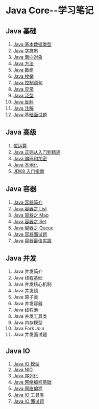 # Java Core--学习笔记

## Java 基础

1. [Java 基本数据类型](https://github.com/HomanLiang/study-demo/blob/main/java-core-demo/document/chapter1_1.md)
2. [Java 字符串](https://github.com/HomanLiang/study-demo/blob/main/java-core-demo/document/chapter1_2.md)
3. [Java 面向对象](https://github.com/HomanLiang/study-demo/blob/main/java-core-demo/document/chapter1_3.md)
4. [Java 方法](https://github.com/HomanLiang/study-demo/blob/main/java-core-demo/document/chapter1_4.md)
5. [Java 数组](https://github.com/HomanLiang/study-demo/blob/main/java-core-demo/document/chapter1_5.md)
6. [Java 枚举](https://github.com/HomanLiang/study-demo/blob/main/java-core-demo/document/chapter1_6.md)
7. [Java 控制语句](https://github.com/HomanLiang/study-demo/blob/main/java-core-demo/document/chapter1_7.md)
8. [Java 异常](https://github.com/HomanLiang/study-demo/blob/main/java-core-demo/document/chapter1_8.md)
9. [Java 泛型](https://github.com/HomanLiang/study-demo/blob/main/java-core-demo/document/chapter1_9.md)
10. [Java 反射](https://github.com/HomanLiang/study-demo/blob/main/java-core-demo/document/chapter1_10.md)
11. [Java 注解](https://github.com/HomanLiang/study-demo/blob/main/java-core-demo/document/chapter1_11.md)
12. [Java 基础面试题](https://github.com/HomanLiang/study-demo/blob/main/java-core-demo/document/chapter1_11.md)

## Java 高级

1. [位运算](https://github.com/HomanLiang/study-demo/blob/main/java-core-demo/document/chapter2_1.md)
2. [Java 正则从入门到精通](https://github.com/HomanLiang/study-demo/blob/main/java-core-demo/document/chapter2_2.md)
3. [Java 编码和加密](https://github.com/HomanLiang/study-demo/blob/main/java-core-demo/document/chapter2_3.md)
4. [Java 本地化](https://github.com/HomanLiang/study-demo/blob/main/java-core-demo/document/chapter2_4.md)
5. [JDK8 入门指南](https://github.com/HomanLiang/study-demo/blob/main/java-core-demo/document/chapter2_4.md)

## Java 容器

1. [Java 容器简介](https://github.com/HomanLiang/study-demo/blob/main/java-core-demo/document/chapter3_1.md)
2. [Java 容器之 List](https://github.com/HomanLiang/study-demo/blob/main/java-core-demo/document/chapter3_2.md)
3. [Java 容器之 Map](https://github.com/HomanLiang/study-demo/blob/main/java-core-demo/document/chapter3_3.md)
4. [Java 容器之 Set](https://github.com/HomanLiang/study-demo/blob/main/java-core-demo/document/chapter3_4.md)
5. [Java 容器之 Queue](https://github.com/HomanLiang/study-demo/blob/main/java-core-demo/document/chapter3_5.md)
6. [Java 容器面试题](https://github.com/HomanLiang/study-demo/blob/main/java-core-demo/document/chapter3_6.md)
7. [Java 容器最佳实践](https://github.com/HomanLiang/study-demo/blob/main/java-core-demo/document/chapter3_7.md)

## Java 并发

1. Java 并发简介 
2. Java 线程基础
3. Java 并发核心机制
4. Java 并发锁
5. Java 原子类
6. Java 并发容器
7. Java 线程池
8. Java 并发工具类
9. Java 内存模型
10. Java Fork Join
11. Java 并发面试题

## Java IO

1. [Java IO 模型](https://github.com/HomanLiang/study-demo/blob/main/java-core-demo/document/chapter5_1.md)
2. [Java NIO](https://github.com/HomanLiang/study-demo/blob/main/java-core-demo/document/chapter5_2.md)
3. [Java 序列化](https://github.com/HomanLiang/study-demo/blob/main/java-core-demo/document/chapter5_3.md)
4. [Java 网络编程基础](https://github.com/HomanLiang/study-demo/blob/main/java-core-demo/document/chapter5_4.md)
5. [Java 网络编程](https://github.com/HomanLiang/study-demo/blob/main/java-core-demo/document/chapter5_5.md)
6. [Java IO 工具类](https://github.com/HomanLiang/study-demo/blob/main/java-core-demo/document/chapter5_6.md)
7. [Java IO 面试题](https://github.com/HomanLiang/study-demo/blob/main/java-core-demo/document/chapter5_7.md)